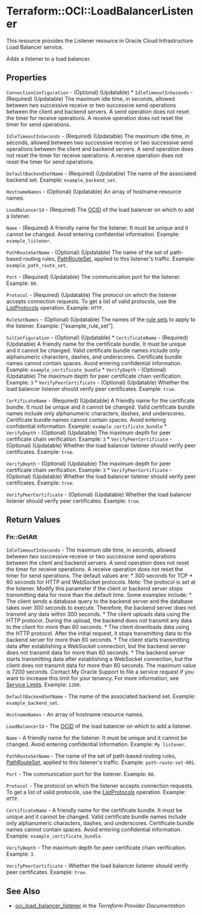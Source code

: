 # Terraform::OCI::LoadBalancerListener

This resource provides the Listener resource in Oracle Cloud Infrastructure Load Balancer service.

Adds a listener to a load balancer.

## Properties

`ConnectionConfiguration` - (Optional) (Updatable) * `IdleTimeoutInSeconds` - (Required) (Updatable) The maximum idle time, in seconds, allowed between two successive receive or two successive send operations between the client and backend servers. A send operation does not reset the timer for receive operations. A receive operation does not reset the timer for send operations.

`IdleTimeoutInSeconds` - (Required) (Updatable) The maximum idle time, in seconds, allowed between two successive receive or two successive send operations between the client and backend servers. A send operation does not reset the timer for receive operations. A receive operation does not reset the timer for send operations.

`DefaultBackendSetName` - (Required) (Updatable) The name of the associated backend set.  Example: `example_backend_set`.

`HostnameNames` - (Optional) (Updatable) An array of hostname resource names.

`LoadBalancerId` - (Required) The [OCID](https://docs.cloud.oracle.com/iaas/Content/General/Concepts/identifiers.htm) of the load balancer on which to add a listener.

`Name` - (Required) A friendly name for the listener. It must be unique and it cannot be changed. Avoid entering confidential information.  Example: `example_listener`.

`PathRouteSetName` - (Optional) (Updatable) The name of the set of path-based routing rules, [PathRouteSet](https://docs.cloud.oracle.com/iaas/api/#/en/loadbalancer/20170115/PathRouteSet/), applied to this listener's traffic.  Example: `example_path_route_set`.

`Port` - (Required) (Updatable) The communication port for the listener.  Example: `80`.

`Protocol` - (Required) (Updatable) The protocol on which the listener accepts connection requests. To get a list of valid protocols, use the [ListProtocols](https://docs.cloud.oracle.com/iaas/api/#/en/loadbalancer/20170115/LoadBalancerProtocol/ListProtocols) operation.  Example: `HTTP`.

`RuleSetNames` - (Optional) (Updatable) The names of the [rule sets](https://docs.cloud.oracle.com/iaas/api/#/en/loadbalancer/20170115/RuleSet/) to apply to the listener.  Example: ["example_rule_set"].

`SslConfiguration` - (Optional) (Updatable) * `CertificateName` - (Required) (Updatable) A friendly name for the certificate bundle. It must be unique and it cannot be changed. Valid certificate bundle names include only alphanumeric characters, dashes, and underscores. Certificate bundle names cannot contain spaces. Avoid entering confidential information.  Example: `example_certificate_bundle` * `VerifyDepth` - (Optional) (Updatable) The maximum depth for peer certificate chain verification.  Example: `3` * `VerifyPeerCertificate` - (Optional) (Updatable) Whether the load balancer listener should verify peer certificates.  Example: `true`.

`CertificateName` - (Required) (Updatable) A friendly name for the certificate bundle. It must be unique and it cannot be changed. Valid certificate bundle names include only alphanumeric characters, dashes, and underscores. Certificate bundle names cannot contain spaces. Avoid entering confidential information.  Example: `example_certificate_bundle` * `VerifyDepth` - (Optional) (Updatable) The maximum depth for peer certificate chain verification.  Example: `3` * `VerifyPeerCertificate` - (Optional) (Updatable) Whether the load balancer listener should verify peer certificates.  Example: `true`.

`VerifyDepth` - (Optional) (Updatable) The maximum depth for peer certificate chain verification.  Example: `3` * `VerifyPeerCertificate` - (Optional) (Updatable) Whether the load balancer listener should verify peer certificates.  Example: `true`.

`VerifyPeerCertificate` - (Optional) (Updatable) Whether the load balancer listener should verify peer certificates.  Example: `true`.


## Return Values

### Fn::GetAtt

`IdleTimeoutInSeconds` - The maximum idle time, in seconds, allowed between two successive receive or two successive send operations between the client and backend servers. A send operation does not reset the timer for receive operations. A receive operation does not reset the timer for send operations.  The default values are:  *  300 seconds for TCP  *  60 seconds for HTTP and WebSocket protocols.  Note: The protocol is set at the listener.  Modify this parameter if the client or backend server stops transmitting data for more than the default time. Some examples include:  *  The client sends a database query to the backend server and the database takes over 300 seconds to execute.    Therefore, the backend server does not transmit any data within 300 seconds.  *  The client uploads data using the HTTP protocol. During the upload, the backend does not transmit any data    to the client for more than 60 seconds.  *  The client downloads data using the HTTP protocol.  After the initial request, it stops transmitting data to    the backend server for more than 60 seconds.  *  The client starts transmitting data after establishing a WebSocket connection, but the backend server does    not transmit data for more than 60 seconds.  *  The backend server starts transmitting data after establishing a WebSocket connection, but the client does    not transmit data for more than 60 seconds.  The maximum value is 7200 seconds. Contact My Oracle Support to file a service request if you want to increase this limit for your tenancy. For more information, see [Service Limits](https://docs.us-phoenix-1.oraclecloud.com/Content/General/Concepts/servicelimits.htm).  Example: `1200`.

`DefaultBackendSetName` - The name of the associated backend set.  Example: `example_backend_set`.

`HostnameNames` - An array of hostname resource names.

`LoadBalancerId` - The [OCID](https://docs.us-phoenix-1.oraclecloud.com/Content/General/Concepts/identifiers.htm) of the load balancer on which to add a listener.

`Name` - A friendly name for the listener. It must be unique and it cannot be changed. Avoid entering confidential information.  Example: `My listener`.

`PathRouteSetName` - The name of the set of path-based routing rules, [PathRouteSet](https://docs.us-phoenix-1.oraclecloud.com/api/#/en/loadbalancer/20170115/PathRouteSet/), applied to this listener's traffic.  Example: `path-route-set-001`.

`Port` - The communication port for the listener.  Example: `80`.

`Protocol` - The protocol on which the listener accepts connection requests. To get a list of valid protocols, use the [ListProtocols](https://docs.us-phoenix-1.oraclecloud.com/api/#/en/loadbalancer/20170115/LoadBalancerProtocol/ListProtocols) operation.  Example: `HTTP`.

`CertificateName` - A friendly name for the certificate bundle. It must be unique and it cannot be changed. Valid certificate bundle names include only alphanumeric characters, dashes, and underscores. Certificate bundle names cannot contain spaces. Avoid entering confidential information.  Example: `example_certificate_bundle`.

`VerifyDepth` - The maximum depth for peer certificate chain verification.  Example: `3`.

`VerifyPeerCertificate` - Whether the load balancer listener should verify peer certificates.  Example: `true`.

## See Also

* [oci_load_balancer_listener](https://www.terraform.io/docs/providers/oci/r/load_balancer_listener.html) in the _Terraform Provider Documentation_